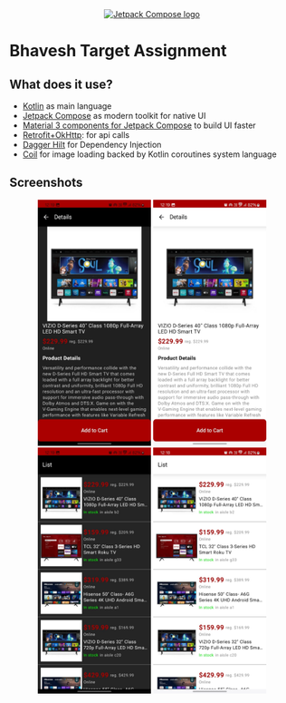 <div align="center">
  <a href="https://developer.android.com/jetpack/compose">
    <img src="https://substackcdn.com/image/fetch/f_auto,q_auto:good,fl_progressive:steep/https%3A%2F%2Fbucketeer-e05bbc84-baa3-437e-9518-adb32be77984.s3.amazonaws.com%2Fpublic%2Fimages%2Fa22738e8-32de-485c-8c24-9a6d2dd54687_1355x512.png" alt="Jetpack Compose logo" title="Jetpack Compose logo" width="500" height="200" />
  </a>
</div>

# Bhavesh Target Assignment

## What does it use?

- [Kotlin](https://kotlinlang.org/) as main language
- [Jetpack Compose](https://developer.android.com/jetpack/compose) as modern toolkit for native UI
- [Material 3 components for Jetpack Compose](https://developer.android.com/reference/kotlin/androidx/compose/material3/package-summary#top-level-functions) to
  build UI faster
- [Retrofit+OkHttp](https://square.github.io/retrofit/): for api calls
- [Dagger Hilt](https://developer.android.com/training/dependency-injection/hilt-android) for Dependency Injection
- [Coil](https://coil-kt.github.io/coil/compose/) for image loading backed by Kotlin coroutines system language

## Screenshots
<div align="center">
    <img src="/screenshots/details_dark.jpeg" width="200px"/> 
    <img src="/screenshots/details_light.jpeg" width="200px"/> 
    <img src="/screenshots/list_dark.jpeg" width="200px"/> 
    <img src="/screenshots/list_light.jpeg" width="200px"/>
</div>